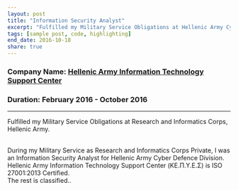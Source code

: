 ```yaml
---
layout: post
title: "Information Security Analyst"
excerpt: "Fulfilled my Military Service Obligations at Hellenic Army Cyber Defence Department"
tags: [sample post, code, highlighting]
end_date: 2016-10-18
share: true
---
```


### Company Name: [Hellenic Army Information Technology Support Center](http://army.gr/)

### Duration: February 2016 - October 2016

---
Fulfilled my Military Service Obligations at Research and Informatics Corps, Hellenic Army.

<br/>
During my Military Service as Research and Informatics Corps Private, I was an Information Security Analyst for Hellenic Army Cyber Defence Division.

<br/>
Hellenic Army Information Technology Support Center (ΚΕ.Π.Υ.Ε.Σ) is ISO 27001:2013 Certified. 

<br/>
The rest is classified..
